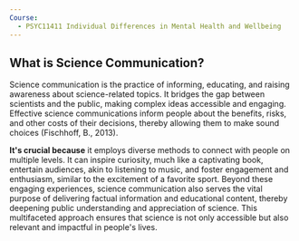 ```yaml
---
Course:
  - PSYC11411 Individual Differences in Mental Health and Wellbeing
---
```

## What is Science Communication? 

Science communication is the practice of informing, educating, and raising awareness about science-related topics. It bridges the gap between scientists and the public, making complex ideas accessible and engaging. Effective science communications inform people about the benefits, risks, and other costs of their decisions, thereby allowing them to make sound choices (Fischhoff, B., 2013). 

**It's crucial because** it employs diverse methods to connect with people on multiple levels. It can inspire curiosity, much like a captivating book, entertain audiences, akin to listening to music, and foster engagement and enthusiasm, similar to the excitement of a favorite sport. Beyond these engaging experiences, science communication also serves the vital purpose of delivering factual information and educational content, thereby deepening public understanding and appreciation of science. This multifaceted approach ensures that science is not only accessible but also relevant and impactful in people's lives.